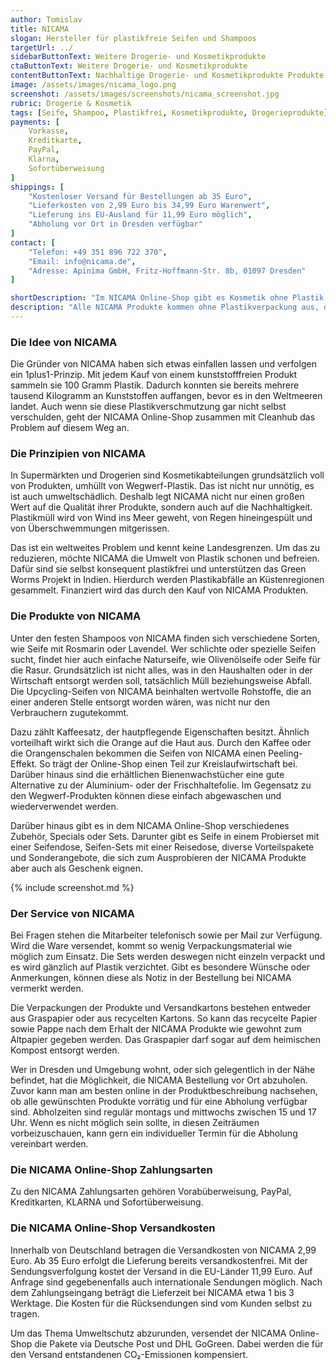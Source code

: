```yaml
---
author: Tomislav
title: NICAMA
slogan: Hersteller für plastikfreie Seifen und Shampoos
targetUrl: ../
sidebarButtonText: Weitere Drogerie- und Kosmetikprodukte
ctaButtonText: Weitere Drogerie- und Kosmetikprodukte
contentButtonText: Nachhaltige Drogerie- und Kosmetikprodukte Produkte ansehen
image: /assets/images/nicama_logo.png
screenshot: /assets/images/screenshots/nicama_screenshot.jpg
rubric: Drogerie & Kosmetik
tags: [Seife, Shampoo, Plastikfrei, Kosmetikprodukte, Drogerieprodukte]
payments: [
    Vorkasse,
    Kreditkarte,
    PayPal,
    Klarna,
    Sofortüberweisung
]
shippings: [
    "Kostenloser Versand für Bestellungen ab 35 Euro",
    "Lieferkosten von 2,99 Euro bis 34,99 Euro Warenwert",
    "Lieferung ins EU-Ausland für 11,99 Euro möglich",
    "Abholung vor Ort in Dresden verfügbar"
]
contact: [
    "Telefon: +49 351 896 722 370",
    "Email: info@nicama.de",
    "Adresse: Apinima GmbH, Fritz-Hoffmann-Str. 8b, 01097 Dresden"
]

shortDescription: "Im NICAMA Online-Shop gibt es Kosmetik ohne Plastik. Das Sortiment beinhaltet neben festen Shampoos, Seifen und Upcycling-Seifen auch Zubehör, wie Seifenhalter und Bienenwachstücher."
description: "Alle NICAMA Produkte kommen ohne Plastikverpackung aus, denn es finden sich Plastikpartikel bereits von der Arktis bis in die Tiefsee. Plastik zu verbannen, ist aber noch nicht alles, was dieser Online-Shop bewirkt. Zusammen mit einem Partner bekämpft NICAMA die weltweite Plastikkrise."
--- 
```


### Die Idee von NICAMA

Die Gründer von NICAMA haben sich etwas einfallen lassen und verfolgen ein 1plus1-Prinzip. Mit jedem Kauf von einem kunststofffreien Produkt sammeln sie 100 Gramm Plastik. Dadurch konnten sie bereits mehrere tausend Kilogramm an Kunststoffen auffangen, bevor es in den Weltmeeren landet. Auch wenn sie diese Plastikverschmutzung gar nicht selbst verschulden, geht der NICAMA Online-Shop zusammen mit Cleanhub das Problem auf diesem Weg an.

### Die Prinzipien von NICAMA

In Supermärkten und Drogerien sind Kosmetikabteilungen grundsätzlich voll von Produkten, umhüllt von Wegwerf-Plastik. Das ist nicht nur unnötig, es ist auch umweltschädlich. Deshalb legt NICAMA nicht nur einen großen Wert auf die Qualität ihrer Produkte, sondern auch auf die Nachhaltigkeit. Plastikmüll wird von Wind ins Meer geweht, von Regen hineingespült und von Überschwemmungen mitgerissen.

Das ist ein weltweites Problem und kennt keine Landesgrenzen. Um das zu reduzieren, möchte NICAMA die Umwelt von Plastik schonen und befreien. Dafür sind sie selbst konsequent plastikfrei und unterstützen das Green Worms Projekt in Indien. Hierdurch werden Plastikabfälle an Küstenregionen gesammelt. Finanziert wird das durch den Kauf von NICAMA Produkten.

### Die Produkte von NICAMA

Unter den festen Shampoos von NICAMA finden sich verschiedene Sorten, wie Seife mit Rosmarin oder Lavendel. Wer schlichte oder spezielle Seifen sucht, findet hier auch einfache Naturseife, wie Olivenölseife oder Seife für die Rasur. Grundsätzlich ist nicht alles, was in den Haushalten oder in der Wirtschaft entsorgt werden soll, tatsächlich Müll beziehungsweise Abfall. Die Upcycling-Seifen von NICAMA beinhalten wertvolle Rohstoffe, die an einer anderen Stelle entsorgt worden wären, was nicht nur den Verbrauchern zugutekommt.

Dazu zählt Kaffeesatz, der hautpflegende Eigenschaften besitzt. Ähnlich vorteilhaft wirkt sich die Orange auf die Haut aus. Durch den Kaffee oder die Orangenschalen bekommen die Seifen von NICAMA einen Peeling-Effekt. So trägt der Online-Shop einen Teil zur Kreislaufwirtschaft bei. Darüber hinaus sind die erhältlichen Bienenwachstücher eine gute Alternative zu der Aluminium- oder der Frischhaltefolie. Im Gegensatz zu den Wegwerf-Produkten können diese einfach abgewaschen und wiederverwendet werden.

Darüber hinaus gibt es in dem NICAMA Online-Shop verschiedenes Zubehör, Specials oder Sets. Darunter gibt es Seife in einem Probierset mit einer Seifendose, Seifen-Sets mit einer Reisedose, diverse Vorteilspakete und Sonderangebote, die sich zum Ausprobieren der NICAMA Produkte aber auch als Geschenk eignen.

{% include screenshot.md %}

### Der Service von NICAMA

Bei Fragen stehen die Mitarbeiter telefonisch sowie per Mail zur Verfügung. Wird die Ware versendet, kommt so wenig Verpackungsmaterial wie möglich zum Einsatz. Die Sets werden deswegen nicht einzeln verpackt und es wird gänzlich auf Plastik verzichtet. Gibt es besondere Wünsche oder Anmerkungen, können diese als Notiz in der Bestellung bei NICAMA vermerkt werden.

Die Verpackungen der Produkte und Versandkartons bestehen entweder aus Graspapier oder aus recycelten Kartons. So kann das recycelte Papier sowie Pappe nach dem Erhalt der NICAMA Produkte wie gewohnt zum Altpapier gegeben werden. Das Graspapier darf sogar auf dem heimischen Kompost entsorgt werden.

Wer in Dresden und Umgebung wohnt, oder sich gelegentlich in der Nähe befindet, hat die Möglichkeit, die NICAMA Bestellung vor Ort abzuholen. Zuvor kann man am besten online in der Produktbeschreibung nachsehen, ob alle gewünschten Produkte vorrätig und für eine Abholung verfügbar sind. Abholzeiten sind regulär montags und mittwochs zwischen 15 und 17 Uhr. Wenn es nicht möglich sein sollte, in diesen Zeiträumen vorbeizuschauen, kann gern ein individueller Termin für die Abholung vereinbart werden.

### Die NICAMA Online-Shop Zahlungsarten

Zu den NICAMA Zahlungsarten gehören Vorabüberweisung, PayPal, Kreditkarten, KLARNA und Sofortüberweisung.

### Die NICAMA Online-Shop Versandkosten

Innerhalb von Deutschland betragen die Versandkosten von NICAMA 2,99 Euro. Ab 35 Euro erfolgt die Lieferung bereits versandkostenfrei. Mit der Sendungsverfolgung kostet der Versand in die EU-Länder 11,99 Euro. Auf Anfrage sind gegebenenfalls auch internationale Sendungen möglich. Nach dem Zahlungseingang beträgt die Lieferzeit bei NICAMA etwa 1 bis 3 Werktage. Die Kosten für die Rücksendungen sind vom Kunden selbst zu tragen.

Um das Thema Umweltschutz abzurunden, versendet der NICAMA Online-Shop die Pakete via Deutsche Post und DHL GoGreen. Dabei werden die für den Versand entstandenen CO₂-Emissionen kompensiert.